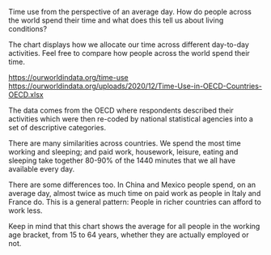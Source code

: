 Time use from the perspective of an average day. How do people across the world spend their time and what does this tell us about living conditions?

The chart displays how we allocate our time across different day-to-day activities. Feel free to compare how people across the world spend their time.

https://ourworldindata.org/time-use
https://ourworldindata.org/uploads/2020/12/Time-Use-in-OECD-Countries-OECD.xlsx

The data comes from the OECD where respondents described their activities which were then re-coded by national statistical agencies into a set of descriptive categories.

There are many similarities across countries. We spend the most time working and sleeping; and paid work, housework, leisure, eating and sleeping take together 80-90% of the 1440 minutes that we all have available every day.

There are some differences too. In China and Mexico people spend, on an average day, almost twice as much time on paid work as people in Italy and France do. This is a general pattern: People in richer countries can afford to work less.

Keep in mind that this chart shows the average for all people in the working age bracket, from 15 to 64 years, whether they are actually employed or not.
